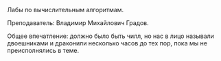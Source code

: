 Лабы по вычислительным алгоритмам.

Преподаватель: Владимир Михайлович Градов.

Общее впечатление: должно было быть чилл, но нас в лицо называли двоешниками и драконили несколько часов до тех пор, пока мы не преисполнялись в теме.
